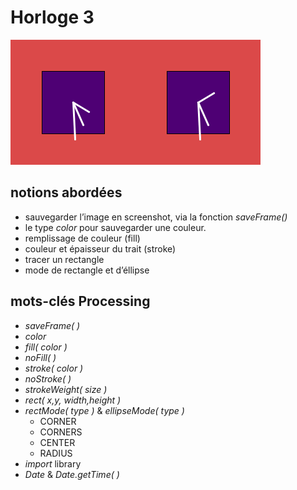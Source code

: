 Horloge 3
===============
![ScreenShot](screenshot.png)

## notions abordées

- sauvegarder l’image en screenshot, via la fonction *saveFrame()*
- le type *color* pour sauvegarder une couleur. 
- remplissage de couleur (fill)
- couleur et épaisseur du trait (stroke)
- tracer un rectangle
- mode de rectangle et d’éllipse		

## mots-clés Processing

- *saveFrame( )*
- *color*
- *fill( color )* 
- *noFill( )*
- *stroke( color )*
- *noStroke( )*
- *strokeWeight( size )*
- *rect( x,y, width,height )*
- *rectMode( type )* & *ellipseMode( type )* 
  - CORNER
  - CORNERS
  - CENTER
  - RADIUS
- *import* library
- *Date* & *Date.getTime( )*


